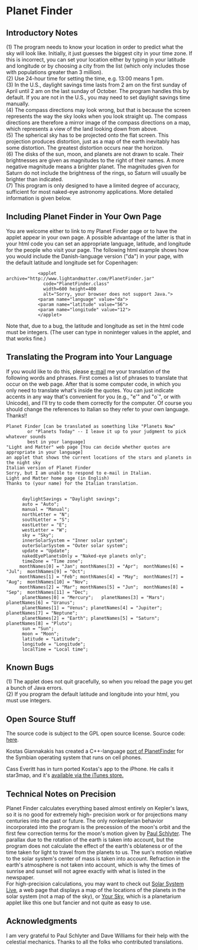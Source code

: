 Planet Finder
=============

Introductory Notes
------------------

(1) The program needs to know your location in order to predict what the
sky will look like. Initially, it just guesses the biggest city in your
time zone. If this is incorrect, you can set your location either by
typing in your latitude and longitude or by choosing a city from the
list (which only includes those with populations greater than 3
million).  
 (2) Use 24-hour time for setting the time, e.g. 13:00 means 1 pm.  
 (3) In the U.S., daylight savings time lasts from 2 am on the first
sunday of April until 2 am on the last sunday of October. The program
handles this by default. If you are not in the U.S., you may need to set
daylight savings time manually.  
 (4) The compass directions may look wrong, but that is because the
screen represents the way the sky looks when you look straight up. The
compass directions are therefore a mirror image of the compass
directions on a map, which represents a view of the land looking down
from above.  
 (5) The spherical sky has to be projected onto the flat screen. This
projection produces distortion, just as a map of the earth inevitably
has some distortion. The greatest distortion occurs near the horizon.  
 (6) The disks of the sun, moon, and planets are not drawn to scale.
Their brightnesses are given as magnitudes to the right of their names.
A more negative magnitude means a brighter planet. The magnitudes given
for Saturn do not include the brightness of the rings, so Saturn will
usually be brighter than indicated.  
 (7) This program is only designed to have a limited degree of accuracy,
sufficient for most naked-eye astronomy applications. More detailed
information is given below.  

Including Planet Finder in Your Own Page
----------------------------------------

You are welcome either to link to my Planet Finder page or to have the
applet appear in your own page. A possible advantage of the latter is
that in your html code you can set an appropriate language, latitude,
and longitude for the people who visit your page. The following html
example shows how you would include the Danish-language version ("da")
in your page, with the default latitude and longitude set for
Copenhagen:

                <applet archive="http://www.lightandmatter.com/PlanetFinder.jar"
                  code="PlanetFinder.class"
                  width=600 height=400
                  alt="Sorry, your browser does not support Java.">
                <param name="language" value="da">
                <param name="latitude" value="56">
                <param name="longitude" value="12">
                </applet>

Note that, due to a bug, the latitude and longitude as set in the html
code must be integers. (The user can type in noninteger values in the
applet, and that works fine.)

Translating the Program into Your Language
------------------------------------------

If you would like to do this, please [e-mail](area4author.html) me your
translation of the following words and phrases. First comes a list of
phrases to translate that occur on the web page. After that is some
computer code, in which you only need to translate what's inside the
quotes. You can just indicate accents in any way that's convenient for
you (e.g., "e'" and "o\`", or with Unicode), and I'll try to code them
correctly for the computer. Of course you should change the references
to Italian so they refer to your own language. Thanks!!

       
    Planet Finder [can be translated as something like "Planets Now"
            or "Planets Today" -- I leave it up to your judgment to pick whatever sounds
            best in your language]
    "Light and Matter" web page [You can decide whether quotes are appropriate in your language]
    an applet that shows the current locations of the stars and planets in the night sky
    Italian version of Planet Finder
    Sorry, but I am unable to respond to e-mail in Italian.
    Light and Matter home page (in English)
    Thanks to (your name) for the Italian translation.
        

          daylightSavings = "Daylight savings";
          auto = "Auto";
          manual = "Manual";
          northLetter = "N";
          southLetter = "S";
          eastLetter = "E";
          westLetter = "W";
          sky = "Sky";
          innerSolarSystem = "Inner solar system";
          outerSolarSystem = "Outer solar system";
          update = "Update";
          nakedEyePlanetsOnly = "Naked-eye planets only";
          timeZone = "Time zone";
         monthNames[0] = "Jan"; monthNames[3] = "Apr";  monthNames[6] = "Jul";  monthNames[9] = "Oct";  
         monthNames[1] = "Feb"; monthNames[4] = "May";  monthNames[7] = "Aug";  monthNames[10] = "Nov"; 
         monthNames[2] = "Mar"; monthNames[5] = "Jun";  monthNames[8] = "Sep";  monthNames[11] = "Dec"; 
          planetNames[0] = "Mercury";   planetNames[3] = "Mars";    planetNames[6] = "Uranus";  
          planetNames[1] = "Venus"; planetNames[4] = "Jupiter"; planetNames[7] = "Neptune"; 
          planetNames[2] = "Earth"; planetNames[5] = "Saturn";  planetNames[8] = "Pluto";
          sun = "Sun";
          moon = "Moon";
          latitude = "Latitude";
          longitude = "Longitude";
          localTime = "Local time";

  

Known Bugs
----------

(1) The applet does not quit gracefully, so when you reload the page you
get a bunch of Java errors.  
 (2) If you program the default latitude and longitude into your html,
you must use integers.  

Open Source Stuff
-----------------

The source code is subject to the GPL open source license. Source code:
[here](planetfinder.tar.gz).

Kostas Giannakakis has created a C++-language [port of
PlanetFinder](http://www.newlc.com/article.php3?id_article=799) for the
Symbian operating system that runs on cell phones.

Cass Everitt has in turn ported Kostas's app to the iPhone. He calls it
star3map, and it's [available via the iTunes
store.](http://itunes.apple.com/us/app/star3map/id353613186?mt=8)

Technical Notes on Precision
----------------------------

Planet Finder calculates everything based almost entirely on Kepler's
laws, so it is no good for extremely high- precision work or for
projections many centuries into the past or future. The only
nonkeplerian behavior incorporated into the program is the precession of
the moon's orbit and the first few correction terms for the moon's
motion given by [Paul
Schlyter](http://hotel04.ausys.se/pausch/english.htm%0A). The parallax
due to the rotation of the earth is taken into account, but the program
does not calculate the effect of the earth's oblateness or of the time
taken for light to travel from the planets to us. The sun's motion
relative to the solar system's center of mass is taken into account.
Refraction in the earth's atmosphere is not taken into account, which is
why the times of sunrise and sunset will not agree exactly with what is
listed in the newspaper.   
For high-precision calculations, you may want to check out [Solar System
Live](http://www.fourmilab.ch/cgi-bin/uncgi/Solar?date=0&utc=1995%2F03%2F05+12%3A00%3A00&jd=2449782.00000&img=-k0&sys=-Sf&imgsize=500&eyes=0&orb=-b1&lat=33%B050%27&ns=North&lon=118&ew=West&hlat=90%B0&hns=North&hlon=0%B0&elements=),
a web page that displays a map of the locations of the planets in the
solar system (not a map of the sky), or [Your
Sky](http://www.fourmilab.ch/yoursky/), which is a planetarium applet
like this one but fancier and not quite as easy to use.

Acknowledgments
---------------

I am very grateful to Paul Schlyter and Dave Williams for their help
with the celestial mechanics. Thanks to all the folks who contributed
translations.
